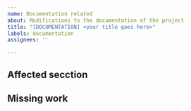 ```yaml
---
name: Documentation related
about: Modifications to the documentation of the project
title: "[DOCUMENTATION] <your title goes here>"
labels: documentation
assignees: ''

---
```


## Affected secction

## Missing work
 
